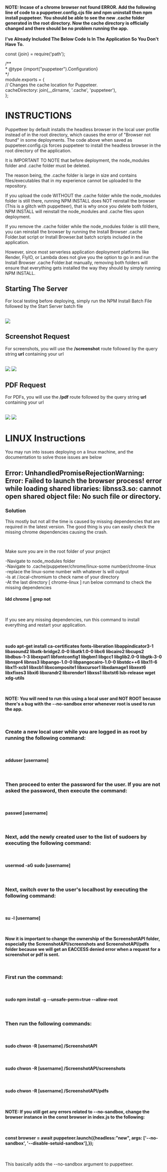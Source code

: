 <b>NOTE: Incase of a chrome browser not found ERROR. Add the following line of code to a puppeteer.config.cjs file and npm uninstall then npm install puppeteer. You should be able to see the new .cache folder generated in the root directory. Now the cache directory is officially changed and there should be no problem running the app.</b>  <br><br>
<b>I've Already Included The Below Code Is In The Application So You Don't Have To.</b>

const {join} = require('path');

<p>
  /**<br>
 * @type {import("puppeteer").Configuration}<br>
 */<br>
module.exports = {  <br>
  // Changes the cache location for Puppeteer.  <br>
  cacheDirectory: join(__dirname, '.cache', 'puppeteer'),  <br>
};  <br>
</p>




<h1>INSTRUCTIONS</h1>

Puppetteer by default installs the headless browser in the local user profile instead of in the root directory, which causes the error of "Browser not found" in some deployments. The code above when saved as puppeteer.config.cjs forces puppeteer to install the headless browser in the root directory of the application.

It is IMPORTANT TO NOTE that before deployment, the node_modules folder and .cache folder must be deleted.

The reason being, the .cache folder is large in size and contains files/executables that in my experience cannot be uploaded to the repository. 

If you upload the code WITHOUT the .cache folder while the node_modules folder is still there, running NPM INSTALL does NOT reinstall the browser (This is a glitch with puppetteer), that is why once you delete both folders, NPM INSTALL will reinstall the node_modules and .cache files upon deployment.

If you remove the .cache folder while the node_modules folder is still there, you can reinstall the browser by running the Install Browser .cache Folder.bat script or Install Browser.bat batch scripts included in the application.

However, since most serverless application deployment platforms like Render, FlyIO, or Lambda does not give you the option to go in and run the Install Browser .cache Folder.bat manually, removing both folders will ensure that everything gets installed the way they should by simply running NPM INSTALL.


<h2>Starting The Server</h2>

<p>For local testing before deploying, simply run the NPM Install Batch File followed by the Start Server batch file</p>
<br>

<img src="https://github.com/hell0j4ck/ScreenshotAPI/assets/71343643/3d5a93cb-3ac4-4161-95d1-af999e9ca3dd">

<h2>Screenshot Request</h2>

<p>For screenshots, you will use the <b>/screenshot</b> route followed by the query string <b>url</b> containing your url</p>
<br>

<img src="https://github.com/hell0j4ck/ScreenshotAPI/assets/71343643/0567a37e-d166-4f1d-905b-29ad11f06b5f">
<img src="https://github.com/hell0j4ck/ScreenshotAPI/assets/71343643/e4b17211-dc5e-4f17-bb20-b45d0aeaac92">

<h2>PDF Request</h2>

<p>For PDFs, you will use the <b>/pdf</b> route followed by the query string <b>url</b> containing your url</p>
<br>

<img src="https://github.com/hell0j4ck/ScreenshotAPI/assets/71343643/a05de586-1cce-42f5-80e8-e1ec2875ca6b">
<img src="https://github.com/hell0j4ck/ScreenshotAPI/assets/71343643/6500587c-787a-418d-a6b3-842fc4696f3f">




<h1>LINUX Instructions</h1>

<p>You may run into issues deploying on a linux machine, and the documentation to solve those issues are below</p>

<h2>Error: UnhandledPromiseRejectionWarning: Error: Failed to launch the browser process! error while loading shared libraries: libnss3.so: cannot open shared object file: No such file or directory. </h2>

<h3>Solution</h3>

<p>This mostly but not all the time is caused by missing dependencies that are required in the latest version. The good thing is you can easily check the missing chrome dependencies causing the crash.</p><br>


<p>Make sure you are in the root folder of your project<br>

-Navigate to node_modules folder<br>
-Navigate to .cache/puppeteer/chrome/linux-some number/chrome-linux<br>
-replace the linux-some number with whatever ls will output<br>
-ls at /.local-chromium to check name of your directory<br>
-At the last directory [ chrome-linux ] run below command to check the missing dependencies<br></p>

<h4>ldd chrome | grep not</h4><br>

<p>If you see any missing dependencies, run this command to install everything and restart your application.</p><br>


<h4>sudo apt-get install ca-certificates fonts-liberation libappindicator3-1 libasound2 libatk-bridge2.0-0 libatk1.0-0 libc6 libcairo2 libcups2 libdbus-1-3 libexpat1 libfontconfig1 libgbm1 libgcc1 libglib2.0-0 libgtk-3-0 libnspr4 libnss3 libpango-1.0-0 libpangocairo-1.0-0 libstdc++6 libx11-6 libx11-xcb1 libxcb1 libxcomposite1 libxcursor1 libxdamage1 libxext6 libxfixes3 libxi6 libxrandr2 libxrender1 libxss1 libxtst6 lsb-release wget xdg-utils</h4><br>



<b><p>NOTE: You will need to run this using a local user and NOT ROOT because there's a bug with the --no-sandbox error whenever root is used to run the app.<p></b><br>


<h3>Create a new local user while you are logged in as root by running the following command:</h3><br>

<h4>adduser [username]</h4><br>

<h3>Then proceed to enter the password for the user. If you are not asked the password, then execute the command:</h4><br>

<h4>passwd [username]</h4><br>


<h3>Next, add the newly created user to the list of sudoers by executing the following command:</h3><br>

<h4>usermod -aG sudo [username]</h4><br>


<h3>Next, switch over to the user's localhost by executing the following command:</h3><br>

<h4>su -l [username]</h4><br>


<b><p>Now it is important to change the ownership of the ScreenshotAPI folder, especially the ScreenshotAPI/screenshots and ScreenshotAPI/pdfs folder because we will get an EACCESS denied error when a request for a screenshot or pdf is sent.</p></b><br>

<h3>First run the command:</h3><br>

<h4>sudo npm install -g --unsafe-perm=true --allow-root</h4><br>


<h3>Then run the following commands:</h3><br>

<h4>sudo chwon -R [username] /ScreenshotAPI</h4><br>
<h4>sudo chwon -R [username] /ScreenshotAPI/screenshots</h4><br>
<h4>sudo chwon -R [username] /ScreenshotAPI/pdfs</h4><br>




<b><p>NOTE: If you still get any errors related to --no-sandbox, change the browser instance in the const browser in index.js to the following:</p></b><br>

<h4>const browser = await puppeteer.launch({headless:"new", args: ['--no-sandbox', '--disable-setuid-sandbox'],});</h4><br>

<p>This basically adds the --no-sandbox argument to puppetteer. </p>

